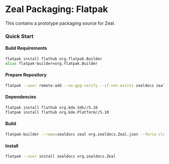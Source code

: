 # Zeal Packaging: Flatpak

This contains a prototype packaging source for Zeal.

### Quick Start
#### Build Requirements
```sh
flatpak install flathub org.flatpak.Builder
alias flatpak-builder=org.flatpak.Builder
```

#### Prepare Repository
```sh
flatpak --user remote-add --no-gpg-verify --if-not-exists zealdocs zealdocs
```

#### Dependencies
```sh
flatpak install flathub org.kde.Sdk//5.10
flatpak install flathub org.kde.Platform//5.10
```

#### Build
```sh
flatpak-builder --repo=zealdocs zeal org.zealdocs.Zeal.json --force-clean
```

#### Install
```sh
flatpak --user install zealdocs org.zealdocs.Zeal
```
